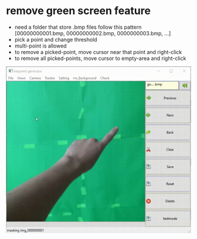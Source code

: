 # remove green screen feature
* need a folder that store .bmp files follow this pattern
[00000000001.bmp, 00000000002.bmp, 0000000003.bmp, ...]
* pick a point and change threshold
* multi-point is allowed
* to remove a picked-point, move cursor near that point and right-click
* to remove all picked-points, move cursor to empty-area and right-click

![alt text](https://github.com/s0ngkran/keypoint_dataset/blob/master/example/b8t7ZUdOp8%2000_00_00-00_00_30.gif)
